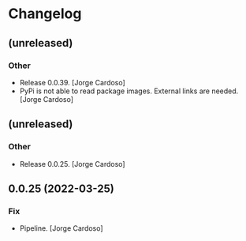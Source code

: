 # Changelog

## (unreleased)

### Other

* Release 0.0.39. [Jorge Cardoso]
* PyPi is not able to read package images. External links are needed. [Jorge Cardoso]


## (unreleased)

### Other

* Release 0.0.25. [Jorge Cardoso]


## 0.0.25 (2022-03-25)

### Fix

* Pipeline. [Jorge Cardoso]





